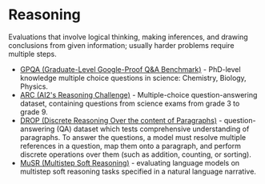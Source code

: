 # Reasoning

Evaluations that involve logical thinking, making inferences, and drawing conclusions from given information; usually harder problems require multiple steps.

- [GPQA (Graduate-Level Google-Proof Q&A Benchmark)](gpqa.md) - PhD-level knowledge multiple choice questions in science: Chemistry, Biology, Physics.
- [ARC (AI2's Reasoning Challenge)](arc.md) - Multiple-choice question-answering dataset, containing questions from science exams from grade 3 to grade 9.
- [DROP (Discrete Reasoning Over the content of Paragraphs)](drop.md) - question-answering (QA) dataset which tests comprehensive understanding of paragraphs. To answer the questions, a model must resolve multiple references in a question, map them onto a paragraph, and perform discrete operations over them (such as addition, counting, or sorting).
- [MuSR (Multistep Soft Reasoning)](musr.md) -  evaluating language models on multistep soft reasoning tasks specified in a natural language narrative.